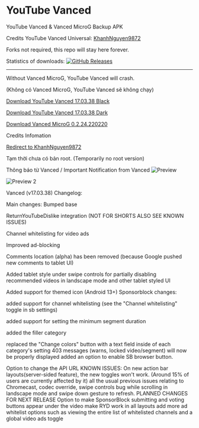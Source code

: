 # YouTube Vanced
YouTube Vanced &amp; Vanced MicroG Backup APK

Credits YouTube Vanced Universal: [KhanhNguyen9872](https://github.com/KhanhNguyen9872)

Forks not required, this repo will stay here forever.

Statistics of downloads:
[![GitHub Releases](https://img.shields.io/github/downloads/cuynu/ytvanced/latest/total?logo=github)](https://github.com/cuynu/ytvanced)
____________________________________________________

Without Vanced MicroG, YouTube Vanced will crash.

(Không có Vanced MicroG, YouTube Vanced sẽ không chạy)

[Download YouTube Vanced 17.03.38 Black](https://github.com/cuynu/ytvanced/releases/download/17.03.38/YouTube_Vanced_v17.03.38_Black.apk)

[Download YouTube Vanced 17.03.38 Dark](https://github.com/cuynu/ytvanced/releases/download/17.03.38/YouTube_Vanced_v17.03.38_Dark.apk)

[Download Vanced MicroG 0.2.24.220220](https://github.com/cuynu/ytvanced/releases/download/17.03.38/Vanced.microG_0.2.24.220220.apk)

Credits Infomation

[Redirect to KhanhNguyen9872](https://github.com/KhanhNguyen9872/youtube_vanced/releases/tag/v17.03.38-1527248320)

Tạm thời chưa có bản root. (Temporarily no root version)

Thông báo từ Vanced / Important Notification from Vanced
![Preview](https://files.catbox.moe/ricm16.jpg)

![Preview 2](https://files.catbox.moe/il0n3d.png)

Vanced (v17.03.38)
Changelog:

Main changes:
Bumped base

ReturnYouTubeDislike integration (NOT FOR SHORTS ALSO SEE KNOWN ISSUES)

Channel whitelisting for video ads

Improved ad-blocking

Comments location (alpha) has been removed (because Google pushed new comments to tablet UI)

Added tablet style under swipe controls for partially disabling recommended videos in landscape mode and other tablet styled UI

Added support for themed icon (Android 13+) Sponsorblock changes:

added support for channel whitelisting (see the "Channel whitelisting" toggle in sb settings)

added support for setting the minimum segment duration

added the filler category

replaced the "Change colors" button with a text field inside of each category's setting
403 messages (warns, locked video/segment) will now be properly displayed
added an option to enable SB browser button.

Option to change the API URL KNOWN ISSUES:
On new action bar layouts(server-sided feature), the new toggles won't work. (Around 15% of users are currently affected by it)
all the usual previous issues relating to Chromecast, codec override, swipe controls bug while scrolling in landscape mode and swipe down gesture to refresh. PLANNED CHANGES FOR NEXT RELEASE
Option to make SponsorBlock submitting and voting buttons appear under the video
make RYD work in all layouts
add more ad whitelist options such as viewing the entire list of whitelisted channels and a global video ads toggle
